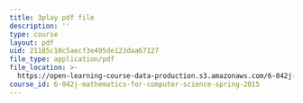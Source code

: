 ```yaml
---
title: 3play pdf file
description: ''
type: course
layout: pdf
uid: 21185c10c5aecf3e495de123daa67127
file_type: application/pdf
file_location: >-
  https://open-learning-course-data-production.s3.amazonaws.com/6-042j-mathematics-for-computer-science-spring-2015/21185c10c5aecf3e495de123daa67127_m07lrb7m0D0.pdf
course_id: 6-042j-mathematics-for-computer-science-spring-2015
---
```

